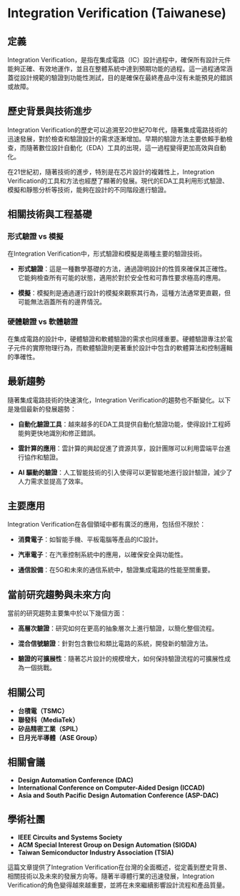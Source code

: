 # Integration Verification (Taiwanese)

## 定義

Integration Verification，是指在集成電路（IC）設計過程中，確保所有設計元件能夠正確、有效地運作，並且在整體系統中達到預期功能的過程。這一過程通常涵蓋從設計規範的驗證到功能性測試，目的是確保在最終產品中沒有未能預見的錯誤或故障。

## 歷史背景與技術進步

Integration Verification的歷史可以追溯至20世紀70年代，隨著集成電路技術的迅速發展，對於檢查和驗證設計的需求逐漸增加。早期的驗證方法主要依賴手動檢查，而隨著數位設計自動化（EDA）工具的出現，這一過程變得更加高效與自動化。

在21世紀初，隨著技術的進步，特別是在芯片設計的複雜性上，Integration Verification的工具和方法也經歷了顯著的發展。現代的EDA工具利用形式驗證、模擬和靜態分析等技術，能夠在設計的不同階段進行驗證。

## 相關技術與工程基礎

### 形式驗證 vs 模擬

在Integration Verification中，形式驗證和模擬是兩種主要的驗證技術。

- **形式驗證**：這是一種數學基礎的方法，通過證明設計的性質來確保其正確性。它能夠檢查所有可能的狀態，適用於對於安全性和可靠性要求極高的應用。
  
- **模擬**：模擬則是通過運行設計的模擬來觀察其行為，這種方法通常更直觀，但可能無法涵蓋所有的邊界情況。

### 硬體驗證 vs 軟體驗證

在集成電路的設計中，硬體驗證和軟體驗證的需求也同樣重要。硬體驗證專注於電子元件的實際物理行為，而軟體驗證則更著重於設計中包含的軟體算法和控制邏輯的準確性。

## 最新趨勢

隨著集成電路技術的快速演化，Integration Verification的趨勢也不斷變化。以下是幾個最新的發展趨勢：

- **自動化驗證工具**：越來越多的EDA工具提供自動化驗證功能，使得設計工程師能夠更快地識別和修正錯誤。
  
- **雲計算的應用**：雲計算的興起促進了資源共享，設計團隊可以利用雲端平台進行協作和驗證。

- **AI 驅動的驗證**：人工智能技術的引入使得可以更智能地進行設計驗證，減少了人力需求並提高了效率。

## 主要應用

Integration Verification在各個領域中都有廣泛的應用，包括但不限於：

- **消費電子**：如智能手機、平板電腦等產品的IC設計。
  
- **汽車電子**：在汽車控制系統中的應用，以確保安全與功能性。

- **通信設備**：在5G和未來的通信系統中，驗證集成電路的性能至關重要。

## 當前研究趨勢與未來方向

當前的研究趨勢主要集中於以下幾個方面：

- **高層次驗證**：研究如何在更高的抽象層次上進行驗證，以簡化整個流程。

- **混合信號驗證**：針對包含數位和類比電路的系統，開發新的驗證方法。

- **驗證的可擴展性**：隨著芯片設計的規模增大，如何保持驗證流程的可擴展性成為一個挑戰。

## 相關公司

- **台積電（TSMC）**
- **聯發科（MediaTek）**
- **矽品精密工業（SPIL）**
- **日月光半導體（ASE Group）**

## 相關會議

- **Design Automation Conference (DAC)**
- **International Conference on Computer-Aided Design (ICCAD)**
- **Asia and South Pacific Design Automation Conference (ASP-DAC)**

## 學術社團

- **IEEE Circuits and Systems Society**
- **ACM Special Interest Group on Design Automation (SIGDA)**
- **Taiwan Semiconductor Industry Association (TSIA)**

這篇文章提供了Integration Verification在台灣的全面概述，從定義到歷史背景、相關技術以及未來的發展方向等。隨著半導體行業的迅速發展，Integration Verification的角色變得越來越重要，並將在未來繼續影響設計流程和產品質量。